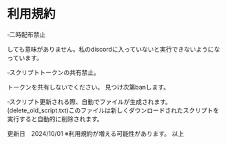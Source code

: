 # 利用規約

▫️二時配布禁止

しても意味がありません。私のdiscordに入っていないと実行できないようになっています。

▫️スクリプトトークンの共有禁止。

トークンを共有しないでください。
見つけ次第banします。

▫️スクリプト更新される際、自動でファイルが生成されます。(delete_old_script.txt)このファイルは新しくダウンロードされたスクリプトを実行すると自動的に削除されます。

更新日　2024/10/01
※利用規約が増える可能性があります。
以上
